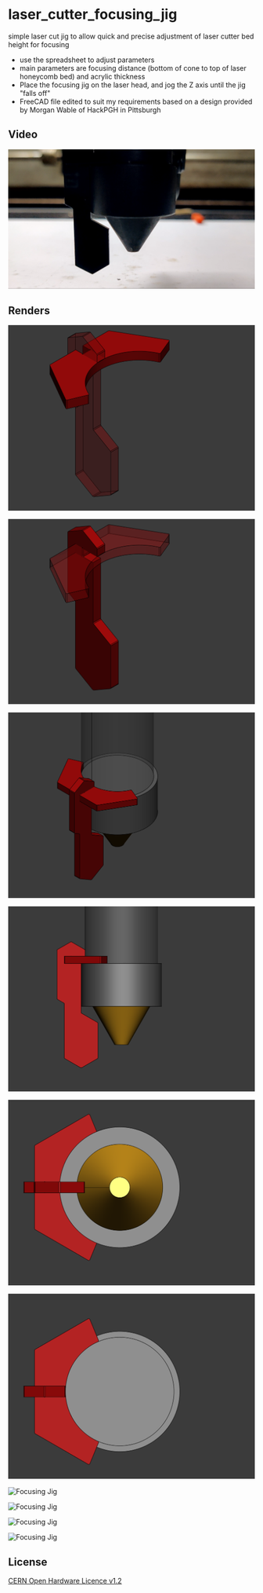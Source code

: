 # laser_cutter_focusing_jig
simple laser cut jig to allow quick and precise adjustment of laser cutter bed height for focusing

- use the spreadsheet to adjust parameters
- main parameters are focusing distance (bottom of cone to top of laser honeycomb bed) and acrylic thickness
- Place the focusing jig on the laser head, and jog the Z axis until the jig "falls off"
- FreeCAD file edited to suit my requirements based on a design provided by Morgan Wable of HackPGH in Pittsburgh

## Video
[![Watch the video](https://github.com/wyolum/laser_cutter_focussing_jig/blob/main/photos/VID_IMG_20241227_193202.png)](https://github.com/wyolum/laser_cutter_focussing_jig/blob/main/photos/VID_GIF_20241227_193202.gif)


## Renders

![Focusing Jig](https://github.com/wyolum/laser_cutter_focussing_jig/blob/main/renders/focusing_jig_01.png)

![Focusing Jig](https://github.com/wyolum/laser_cutter_focussing_jig/blob/main/renders/focusing_jig_02.png)

![Focusing Jig](https://github.com/wyolum/laser_cutter_focussing_jig/blob/main/renders/focusing_jig_03.png)

![Focusing Jig](https://github.com/wyolum/laser_cutter_focussing_jig/blob/main/renders/focusing_jig_04.png)

![Focusing Jig](https://github.com/wyolum/laser_cutter_focussing_jig/blob/main/renders/focusing_jig_05.png)

![Focusing Jig](https://github.com/wyolum/laser_cutter_focussing_jig/blob/main/renders/focusing_jig_06.png)

![Focusing Jig](https://github.com/wyolum/laser_cutter_focussing_jig/blob/main/photos/IMG_20241227_193103.jpg)

![Focusing Jig](https://github.com/wyolum/laser_cutter_focussing_jig/blob/main/photos/IMG_20241227_193132.jpg)

![Focusing Jig](https://github.com/wyolum/laser_cutter_focussing_jig/blob/main/photos/IMG_20241227_193137.jpg)

![Focusing Jig](https://github.com/wyolum/laser_cutter_focussing_jig/blob/main/photos/IMG_20241227_193143.jpg)


License
-------
[CERN Open Hardware Licence v1.2 ]

[CERN Open Hardware Licence v1.2 ]:http://www.ohwr.org/attachments/2388/cern_ohl_v_1_2.txt

